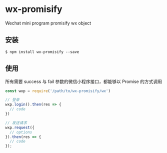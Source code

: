 # wx-promisify
Wechat mini program promisify wx object

## 安装
```
$ npm install wx-promisify --save
```

## 使用
所有需要 success 与 fail 参数的微信小程序接口，都能够以 Promise 的方式调用

```js
const wxp = require('/path/to/wx-promisify/wx')

// 登录
wxp.login().then(res => {
  // code
})

// 发送请求
wxp.request({
  // options
}).then(res => {
  // code
});
```

